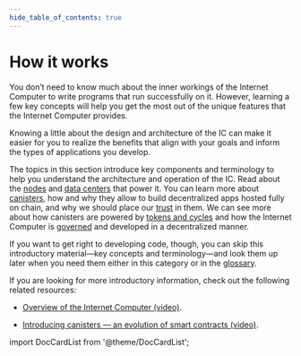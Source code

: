 ```yaml
---
hide_table_of_contents: true
---
```


# How it works

You don’t need to know much about the inner workings of the Internet Computer to write programs that run successfully on it. However, learning a few key concepts will help you get the most out of the unique features that the Internet Computer provides.

Knowing a little about the design and architecture of the IC can make it easier for you to realize the benefits that align with your goals and inform the types of applications you develop.

The topics in this section introduce key components and terminology to help you understand the architecture and operation of the IC. Read about the [nodes](./nodes-subnets.md) and [data centers](./data-centers.md) that power it. You can learn more about [canisters](./canisters-code.md), how and why they allow to build decentralized apps hosted fully on chain, and why we should place our [trust](./trust-in-canisters.md) in them. We can see more about how canisters are powered by [tokens and cycles](tokens-cycles.md) and how the Internet Computer is [governed](./governance.md) and developed in a decentralized manner.

If you want to get right to developing code, though, you can skip this introductory material—key concepts and terminology—and look them up later when you need them either in this category or in the [glossary](/docs/references/glossary.md).

If you are looking for more introductory information, check out the following related resources:

- [Overview of the Internet Computer (video)](https://www.youtube.com/watch?v=XgsOKP224Zw).

- [Introducing canisters — an evolution of smart contracts (video)](https://www.youtube.com/watch?v=LKpGuBOXxtQ).

import DocCardList from '@theme/DocCardList';

<DocCardList />
